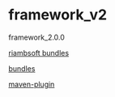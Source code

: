# framework_v2

framework_2.0.0

[riambsoft bundles](https://github.com/changhu2013/riambsoft_v2)

[bundles](https://github.com/changhu2013/framework_bundles)

[maven-plugin](https://github.com/changhu2013/framework-maven-plugin)
